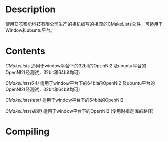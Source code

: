 # Description

使用艾芯智能科技有限公司生产的相机编写的相应的CMakeLists文件，可适用于Window和ubuntu平台。

# Contents

*CMakeLists* 适用于window平台下的32bit的OpenNI2 及ubuntu平台的OpenNI2(经测试，32bit和64bit均可)

*CMakeLists(64)* 适用于window平台下的64bit的OpenNI2 及ubuntu平台的OpenNI2(经测试，32bit和64bit均可)

*CMakeLists(test)* 适用于window平台下的64bit的OpenNI2 

*CMakeLists(指定)* 适用于window平台下的OpenNI2 (使用时指定库的路径)

# Compiling
